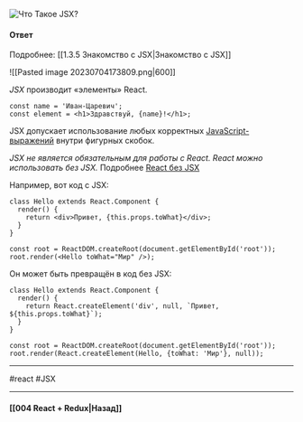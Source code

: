 ![Что Такое `JSX`?](https://youtu.be/RpcB5jnJvcI?t=571)

#### Ответ

Подробнее: [[1.3.5 Знакомство с JSX|Знакомство с JSX]]

![[Pasted image 20230704173809.png|600]]

*JSX* производит «элементы» React. 

```
const name = 'Иван-Царевич';
const element = <h1>Здравствуй, {name}!</h1>;
```

JSX допускает использование любых корректных [JavaScript-выражений](https://developer.mozilla.org/ru/docs/Web/JavaScript/Guide/Expressions_and_Operators) внутри фигурных скобок. 

*JSX не является обязательным для работы с React. React можно использовать без JSX.*
Подробнее [React без JSX](https://ru.reactjs.org/docs/react-without-jsx.html)

Например, вот код с JSX:

```
class Hello extends React.Component {
  render() {
    return <div>Привет, {this.props.toWhat}</div>;
  }
}

const root = ReactDOM.createRoot(document.getElementById('root'));
root.render(<Hello toWhat="Мир" />);
```

Он может быть превращён в код без JSX:

```
class Hello extends React.Component {
  render() {
    return React.createElement('div', null, `Привет, ${this.props.toWhat}`);
  }
}

const root = ReactDOM.createRoot(document.getElementById('root'));
root.render(React.createElement(Hello, {toWhat: 'Мир'}, null));
```

____
#react #JSX 

____

#### [[004 React + Redux|Назад]]